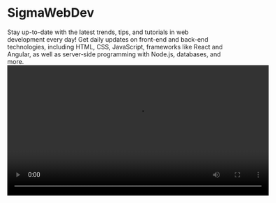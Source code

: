 # SigmaWebDev
Stay up-to-date with the latest trends, tips, and tutorials in web development every day! Get daily updates on front-end and back-end technologies, including HTML, CSS, JavaScript, frameworks like React and Angular, as well as server-side programming with Node.js, databases, and more.
<video width="600" controls>
  <source src="https://github.com/user-attachments/assets/993f286c-8bb0-4571-b23c-4104d80f6da1" type="video/mp4">

</video>

